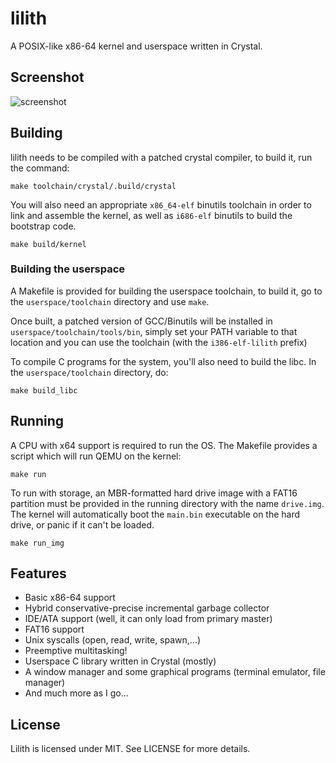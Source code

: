 # lilith


A POSIX-like x86-64 kernel and userspace written in Crystal.

## Screenshot

![screenshot](https://raw.githubusercontent.com/ffwff/lilith/master/img/screenshot23.png "screenshot of lilith")

## Building

lilith needs to be compiled with a patched crystal compiler, to build it, run the command:

```
make toolchain/crystal/.build/crystal
```

You will also need an appropriate `x86_64-elf` binutils toolchain in order to link and assemble the kernel, as well as `i686-elf` binutils to build the bootstrap code.

```
make build/kernel
```

### Building the userspace

A Makefile is provided for building the userspace toolchain, to build it, go to the `userspace/toolchain` directory and use `make`.

Once built, a patched version of GCC/Binutils will be installed in `userspace/toolchain/tools/bin`, simply set your PATH variable to that location and you can use the toolchain (with the `i386-elf-lilith` prefix)

To compile C programs for the system, you'll also need to build the libc. In the `userspace/toolchain` directory, do:

```
make build_libc
```

## Running

A CPU with x64 support is required to run the OS. The Makefile provides a script which will run QEMU on the kernel:

```
make run
```

To run with storage, an MBR-formatted hard drive image with a FAT16 partition must be provided in the running directory with the name `drive.img`. The kernel will automatically boot the `main.bin` executable on the hard drive, or panic if it can't be loaded.

```
make run_img
```

## Features

* Basic x86-64 support
* Hybrid conservative-precise incremental garbage collector
* IDE/ATA support (well, it can only load from primary master)
* FAT16 support
* Unix syscalls (open, read, write, spawn,...)
* Preemptive multitasking!
* Userspace C library written in Crystal (mostly)
* A window manager and some graphical programs (terminal emulator, file manager)
* And much more as I go...

## License

Lilith is licensed under MIT. See LICENSE for more details.
